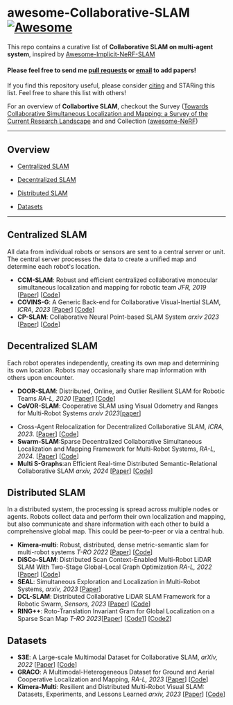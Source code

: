 # awesome-Collaborative-SLAM [![Awesome](https://cdn.rawgit.com/sindresorhus/awesome/d7305f38d29fed78fa85652e3a63e154dd8e8829/media/badge.svg)](https://github.com/sindresorhus/awesome)

This repo contains a curative list of **Collaborative SLAM on multi-agent system**, inspired by [Awesome-Implicit-NeRF-SLAM](https://github.com/DoongLi/awesome-Implicit-NeRF-SLAM) <br>

#### Please feel free to send me [pull requests](https://github.com/DoongLi/awesome-Implicit-NeRF-SLAM/blob/main/how-to-PR.md) or [email](mailto:epsilon8854@unist.ac.kr) to add papers! <br>

If you find this repository useful, please consider [citing](#citation) and STARing this list. Feel free to share this list with others!

For an overview of **Collabortive SLAM**, checkout the Survey ([Towards Collaborative Simultaneous Localization and Mapping: a Survey of the Current Research Landscape](https://arxiv.org/abs/2108.08325) and  and Collection ([awesome-NeRF](https://github.com/yenchenlin/awesome-NeRF))

---

## Overview

  - [Centralized SLAM](#centralized-slam)

  - [Decentralized SLAM](#decentralized-slam)

  - [Distributed SLAM](#distributed-slam)
  <!-- - [Platform](#platform) -->
  <!-- <!-- - [Environments](#environments) -->
  - [Datasets](#datasets)


---

## Centralized SLAM
All data from individual robots or sensors are sent to a central server or unit. The central server processes the data to create a unified map and determine each robot's location. 
  <!-- ### Visual -->
  * **CCM-SLAM**: Robust and efficient centralized collaborative monocular simultaneous localization and mapping for robotic team *JFR, 2019* [[Paper](https://www.research-collection.ethz.ch/handle/20.500.11850/313259)] [[Code](https://github.com/VIS4ROB-lab/ccm_slam?tab=readme-ov-file)]
  * **COVINS-G**: A Generic Back-end for Collaborative Visual-Inertial SLAM, *ICRA, 2023* [[Paper](https://ieeexplore.ieee.org/stamp/stamp.jsp?arnumber=9585827)] [[Code](https://github.com/VIS4ROB-lab/covins)]
  * **CP-SLAM**: Collaborative Neural Point-based SLAM System *arxiv 2023* [[Paper](https://arxiv.org/abs/2311.08013)] [[Code](https://github.com/VIS4ROB-lab/covins)]
  <!-- ### Lidar -->

  <!-- ### Multimodal -->


## Decentralized SLAM
Each robot operates independently, creating its own map and determining its own location. Robots may occasionally share map information with others upon encounter.
   <!-- ### Visual -->
  * **DOOR-SLAM**: Distributed, Online, and Outlier Resilient SLAM for Robotic Teams *RA-L, 2020* [[Paper](https://arxiv.org/abs/1909.12198)] [[Code](https://github.com/MISTLab/DOOR-SLAM)]
  * **CoVOR-SLAM**: Cooperative SLAM using Visual Odometry and Ranges for Multi-Robot Systems *arxiv 2023*[[paper](https://arxiv.org/abs/2311.12580)]

  <!-- ### Lidar -->
  <!-- ### Multimodal -->
  * Cross-Agent Relocalization for Decentralized Collaborative SLAM, *ICRA, 2023*. [[Paper](https://ieeexplore.ieee.org/abstract/document/10160941)] [[Code](https://github.com/VIS4ROB-lab/decoSLAM)]  
  * **Swarm-SLAM**:Sparse Decentralized Collaborative Simultaneous Localization and Mapping Framework for Multi-Robot Systems, *RA-L, 2024*. [[Paper](https://arxiv.org/abs/2301.06230)] [[Code](https://github.com/MISTLab/Swarm-SLAM)]
  * **Multi S-Graphs**:an Efficient Real-time Distributed Semantic-Relational Collaborative SLAM *arxiv, 2024* [[Paper](https://arxiv.org/abs/2401.05152)] [[Code](https://github.com/snt-arg/multi_s_graphs_docker)]

## Distributed SLAM
In a distributed system, the processing is spread across multiple nodes or agents. Robots collect data and perform their own localization and mapping, but also communicate and share information with each other to build a comprehensive global map. This could be peer-to-peer or via a central hub.
  <!-- ### Visual -->
  <!-- ### Lidar -->
  * **Kimera-multi**: Robust, distributed, dense metric-semantic slam for multi-robot systems *T-RO 2022* [[Paper](http://ieeexplore.ieee.org/abstract/document/9686955)] [[Code](https://github.com/MIT-SPARK/Kimera-Multi)]
  * **DiSCo-SLAM**: Distributed Scan Context-Enabled Multi-Robot LiDAR SLAM With Two-Stage Global-Local Graph Optimization *RA-L, 2022* [[Paper](https://ieeexplore.ieee.org/stamp/stamp.jsp?tp=&arnumber=9662965)] [[Code](https://github.com/RobustFieldAutonomyLab/DiSCo-SLAM)]
  * **SEAL**: Simultaneous Exploration and Localization in Multi-Robot Systems, *arxiv, 2023* [[Paper](https://arxiv.org/pdf/2306.12623.pdf)] 
  * **DCL-SLAM**: Distributed Collaborative LiDAR SLAM Framework for a Robotic Swarm, *Sensors, 2023* [[Paper](https://ieeexplore.ieee.org/stamp/stamp.jsp?tp=&arnumber=10375928)] [[Code](https://github.com/PengYu-Team/DCL-SLAM)]
  * **RING++**: Roto-Translation Invariant Gram for Global Localization on a Sparse Scan Map *T-RO 2023*[[Paper](https://ieeexplore.ieee.org/document/10224330)] [[Code1](https://github.com/lus6-Jenny/RING)] [[Code2](https://github.com/MaverickPeter/MR_SLAM)] 
  <!-- ### Multimodal -->

<!-- ## Platform

## Environments -->

## Datasets
  * **S3E**: A Large-scale Multimodal Dataset for Collaborative SLAM, *arXiv, 2022* [[Paper](https://arxiv.org/abs/2210.13723)] [[Code](https://github.com/PengYu-Team/S3E)]
  * **GRACO**: A Multimodal-Heterogeneous Dataset for Ground and Aerial Cooperative Localization and Mapping, *RA-L, 2023* [[Paper](https://ieeexplore.ieee.org/stamp/stamp.jsp?tp=&arnumber=10008011)] [[Code](https://github.com/SYSU-RoboticsLab/GrAco?tab=readme-ov-file#a-multimodal-heterogeneous-dataset-for-ground-and-aerial-cooperative-localization-and-mapping)]
  * **Kimera-Multi**: Resilient and Distributed Multi-Robot Visual SLAM: Datasets, Experiments, and Lessons Learned  *arxiv, 2023* [[Paper](https://arxiv.org/abs/2304.04362)] [[Code](https://github.com/MIT-SPARK/Kimera-Multi-Data)]

